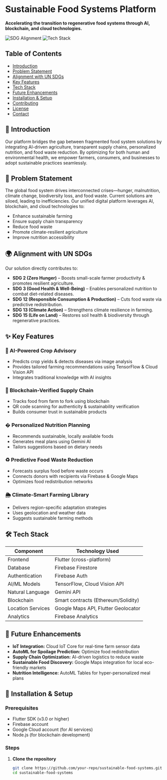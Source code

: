 # Sustainable Food Systems Platform

**Accelerating the transition to regenerative food systems through AI, blockchain, and cloud technologies.**

![SDG Alignment](https://img.shields.io/badge/SDGs-2,3,12,13,15-brightgreen)
![Tech Stack](https://img.shields.io/badge/Tech-Flutter,Firebase,TensorFlow,Blockchain-blue)

## Table of Contents
- [Introduction](#-introduction)
- [Problem Statement](#-problem-statement)
- [Alignment with UN SDGs](#-alignment-with-un-sdgs)
- [Key Features](#-key-features)
- [Tech Stack](#-tech-stack)
- [Future Enhancements](#-future-enhancements)
- [Installation & Setup](#-installation--setup)
- [Contributing](#-contributing)
- [License](#-license)
- [Contact](#-contact)

## 📌 Introduction
Our platform bridges the gap between fragmented food system solutions by integrating AI-driven agriculture, transparent supply chains, personalized nutrition, and food waste reduction. By optimizing for both human and environmental health, we empower farmers, consumers, and businesses to adopt sustainable practices seamlessly.

## 🎯 Problem Statement
The global food system drives interconnected crises—hunger, malnutrition, climate change, biodiversity loss, and food waste. Current solutions are siloed, leading to inefficiencies. Our unified digital platform leverages AI, blockchain, and cloud technologies to:
- Enhance sustainable farming
- Ensure supply chain transparency
- Reduce food waste
- Promote climate-resilient agriculture
- Improve nutrition accessibility

## 🌍 Alignment with UN SDGs
Our solution directly contributes to:
- **SDG 2 (Zero Hunger)** – Boosts small-scale farmer productivity & promotes resilient agriculture.
- **SDG 3 (Good Health & Well-Being)** – Enables personalized nutrition to combat diet-related diseases.
- **SDG 12 (Responsible Consumption & Production)** – Cuts food waste via predictive redistribution.
- **SDG 13 (Climate Action)** – Strengthens climate resilience in farming.
- **SDG 15 (Life on Land)** – Restores soil health & biodiversity through regenerative practices.

## ✨ Key Features

### 🌱 AI-Powered Crop Advisory
- Predicts crop yields & detects diseases via image analysis
- Provides tailored farming recommendations using TensorFlow & Cloud Vision API
- Integrates traditional knowledge with AI insights

### 🔗 Blockchain-Verified Supply Chain
- Tracks food from farm to fork using blockchain
- QR code scanning for authenticity & sustainability verification
- Builds consumer trust in sustainable products

### � Personalized Nutrition Planning
- Recommends sustainable, locally available foods
- Generates meal plans using Gemini AI
- Tailors suggestions based on dietary needs

### ♻️ Predictive Food Waste Reduction
- Forecasts surplus food before waste occurs
- Connects donors with recipients via Firebase & Google Maps
- Optimizes food redistribution networks

### 🌦️ Climate-Smart Farming Library
- Delivers region-specific adaptation strategies
- Uses geolocation and weather data
- Suggests sustainable farming methods

## 🛠️ Tech Stack
| Component              | Technology Used                          |
|------------------------|------------------------------------------|
| Frontend               | Flutter (cross-platform)                 |
| Database               | Firebase Firestore                       |
| Authentication         | Firebase Auth                            |
| AI/ML Models           | TensorFlow, Cloud Vision API             |
| Natural Language       | Gemini API                               |
| Blockchain             | Smart contracts (Ethereum/Solidity)      |
| Location Services      | Google Maps API, Flutter Geolocator      |
| Analytics              | Firebase Analytics                       |

## 🚀 Future Enhancements
- **IoT Integration:** Cloud IoT Core for real-time farm sensor data
- **AutoML for Spoilage Prediction:** Optimize food redistribution
- **Supply Chain Optimization:** AI-driven logistics to reduce waste
- **Sustainable Food Discovery:** Google Maps integration for local eco-friendly markets
- **Nutrition Intelligence:** AutoML Tables for hyper-personalized meal plans

## 🔧 Installation & Setup

### Prerequisites
- Flutter SDK (v3.0 or higher)
- Firebase account
- Google Cloud account (for AI services)
- Node.js (for blockchain development)

### Steps
1. **Clone the repository**
   ```bash
   git clone https://github.com/your-repo/sustainable-food-systems.git
   cd sustainable-food-systems